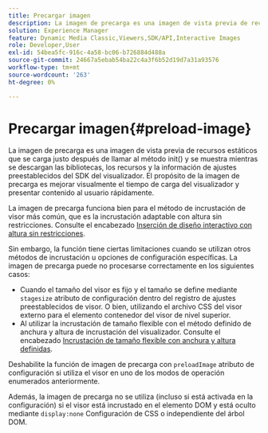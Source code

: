 ```yaml
---
title: Precargar imagen
description: La imagen de precarga es una imagen de vista previa de recursos estáticos que se carga justo después de llamar al método init() y se muestra mientras se descargan las bibliotecas, los recursos y la información de ajustes preestablecidos del SDK del visualizador. El propósito de la imagen de precarga es mejorar visualmente el tiempo de carga del visualizador y presentar contenido al usuario rápidamente.
solution: Experience Manager
feature: Dynamic Media Classic,Viewers,SDK/API,Interactive Images
role: Developer,User
exl-id: 54bea5fc-916c-4a58-bc06-b726884d488a
source-git-commit: 24667a5ebab54ba22c4a3f6b52d19d7a31a93576
workflow-type: tm+mt
source-wordcount: '263'
ht-degree: 0%

---
```


# Precargar imagen{#preload-image}

La imagen de precarga es una imagen de vista previa de recursos estáticos que se carga justo después de llamar al método init() y se muestra mientras se descargan las bibliotecas, los recursos y la información de ajustes preestablecidos del SDK del visualizador. El propósito de la imagen de precarga es mejorar visualmente el tiempo de carga del visualizador y presentar contenido al usuario rápidamente.

La imagen de precarga funciona bien para el método de incrustación de visor más común, que es la incrustación adaptable con altura sin restricciones. Consulte el encabezado [Inserción de diseño interactivo con altura sin restricciones](../../c-html5-aem-asset-viewers/c-html5-aem-interactive-images/c-html5-aem-interactive-images.md#section-6bb5d3c502544ad18a58eafe12a13435).

Sin embargo, la función tiene ciertas limitaciones cuando se utilizan otros métodos de incrustación u opciones de configuración específicas. La imagen de precarga puede no procesarse correctamente en los siguientes casos:

* Cuando el tamaño del visor es fijo y el tamaño se define mediante `stagesize` atributo de configuración dentro del registro de ajustes preestablecidos de visor. O bien, utilizando el archivo CSS del visor externo para el elemento contenedor del visor de nivel superior.
* Al utilizar la incrustación de tamaño flexible con el método definido de anchura y altura de incrustación del visualizador. Consulte el encabezado [Incrustación de tamaño flexible con anchura y altura definidas](../../c-html5-aem-asset-viewers/c-html5-aem-interactive-images/c-html5-aem-interactive-images.md#section-6bb5d3c502544ad18a58eafe12a13435).

Deshabilite la función de imagen de precarga con `preloadImage` atributo de configuración si utiliza el visor en uno de los modos de operación enumerados anteriormente.

Además, la imagen de precarga no se utiliza (incluso si está activada en la configuración) si el visor está incrustado en el elemento DOM y está oculto mediante `display:none` Configuración de CSS o independiente del árbol DOM.
